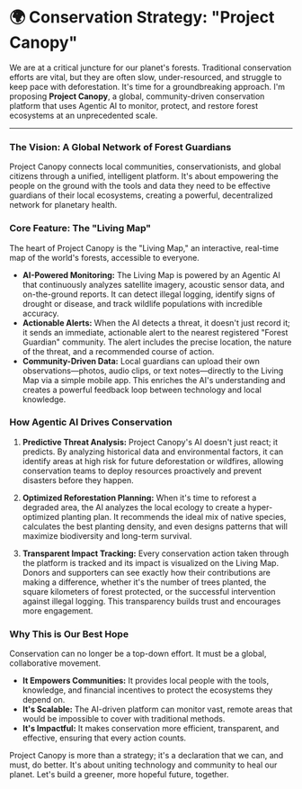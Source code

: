 # 🌍 Conservation Strategy: "Project Canopy"

We are at a critical juncture for our planet's forests. Traditional conservation efforts are vital, but they are often slow, under-resourced, and struggle to keep pace with deforestation. It's time for a groundbreaking approach. I'm proposing **Project Canopy**, a global, community-driven conservation platform that uses Agentic AI to monitor, protect, and restore forest ecosystems at an unprecedented scale.

---

### The Vision: A Global Network of Forest Guardians

Project Canopy connects local communities, conservationists, and global citizens through a unified, intelligent platform. It's about empowering the people on the ground with the tools and data they need to be effective guardians of their local ecosystems, creating a powerful, decentralized network for planetary health.

### Core Feature: The "Living Map"

The heart of Project Canopy is the "Living Map," an interactive, real-time map of the world's forests, accessible to everyone.

-   **AI-Powered Monitoring:** The Living Map is powered by an Agentic AI that continuously analyzes satellite imagery, acoustic sensor data, and on-the-ground reports. It can detect illegal logging, identify signs of drought or disease, and track wildlife populations with incredible accuracy.
-   **Actionable Alerts:** When the AI detects a threat, it doesn't just record it; it sends an immediate, actionable alert to the nearest registered "Forest Guardian" community. The alert includes the precise location, the nature of the threat, and a recommended course of action.
-   **Community-Driven Data:** Local guardians can upload their own observations—photos, audio clips, or text notes—directly to the Living Map via a simple mobile app. This enriches the AI's understanding and creates a powerful feedback loop between technology and local knowledge.

### How Agentic AI Drives Conservation

1.  **Predictive Threat Analysis:** Project Canopy's AI doesn't just react; it predicts. By analyzing historical data and environmental factors, it can identify areas at high risk for future deforestation or wildfires, allowing conservation teams to deploy resources proactively and prevent disasters before they happen.

2.  **Optimized Reforestation Planning:** When it's time to reforest a degraded area, the AI analyzes the local ecology to create a hyper-optimized planting plan. It recommends the ideal mix of native species, calculates the best planting density, and even designs patterns that will maximize biodiversity and long-term survival.

3.  **Transparent Impact Tracking:** Every conservation action taken through the platform is tracked and its impact is visualized on the Living Map. Donors and supporters can see exactly how their contributions are making a difference, whether it's the number of trees planted, the square kilometers of forest protected, or the successful intervention against illegal logging. This transparency builds trust and encourages more engagement.

### Why This is Our Best Hope

Conservation can no longer be a top-down effort. It must be a global, collaborative movement.

-   **It Empowers Communities:** It provides local people with the tools, knowledge, and financial incentives to protect the ecosystems they depend on.
-   **It's Scalable:** The AI-driven platform can monitor vast, remote areas that would be impossible to cover with traditional methods.
-   **It's Impactful:** It makes conservation more efficient, transparent, and effective, ensuring that every action counts.

Project Canopy is more than a strategy; it's a declaration that we can, and must, do better. It's about uniting technology and community to heal our planet. Let's build a greener, more hopeful future, together. 
